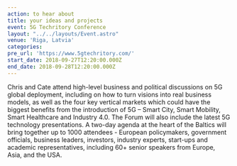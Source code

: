 ```yaml
---
action: to hear about
title: your ideas and projects
event: 5G Techritory Conference
layout: "../../layouts/Event.astro"
venue: 'Riga, Latvia'
categories:
pre_url: 'https://www.5gtechritory.com/'
start_date: 2018-09-27T12:20:00.000Z
end_date: 2018-09-28T12:20:00.000Z
---
```


Chris and Cate attend high-level business and political discussions on 5G global deployment, including on how to turn visions into real business models, as well as the four key vertical markets which could have the biggest benefits from the introduction of 5G – Smart City, Smart Mobility, Smart Healthcare and Industry 4.0. The Forum will also include the latest 5G technology presentations. A two-day agenda at the heart of the Baltics will bring together up to 1000 attendees - European policymakers, government officials, business leaders, investors, industry experts, start-ups and academic representatives, including 60+ senior speakers from Europe, Asia, and the USA.
